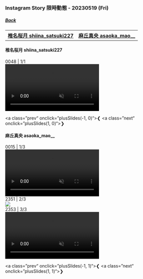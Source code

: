 ### Instagram Story 限時動態 - 20230519 (Fri)
##### [Back](../../IGstory_List.md)

<table>
<tr>
<th><a href="#shiina_satsuki227">椎名桜月 shiina_satsuki227</a></th>
<th><a href="#asaoka_mao">麻丘真央 asaoka_mao__</a></th>
</tr>
</table>

<a name="shiina_satsuki227"></a>
#### 椎名桜月 shiina_satsuki227

<div class=”slideshow-container“>
  <div class=”mySlides1“>
    <div class=”numbertext“>0048 | 1/1</div>
     <video width=”100%“ autoplay muted controls>
  <source src=”../../../../../Album/Instagram/IGstory/May2023/20230520/20230520_shiina_satsuki227_1.mp4“ type=”video/mp4“>
</video> 
  </div>

  <a class=”prev“ onclick=”plusSlides(-1, 0)“>&#10094;</a>
  <a class=”next“ onclick=”plusSlides(1, 0)“>&#10095;</a>
</div>

<a name="asaoka_mao"></a>
#### 麻丘真央 asaoka_mao__

<div class=”slideshow-container“>
  <div class=”mySlides2“>
    <div class=”numbertext“>0015 | 1/3</div>
     <video width=”100%“ autoplay muted controls>
  <source src=”../../../../../Album/Instagram/IGstory/May2023/20230520/20230520_asaoka_mao_1.mp4“ type=”video/mp4“>
</video> 
  </div>

  <div class=”mySlides2“>
          <div class=”numbertext“>2351 | 2/3</div>
    <img src=”../../../../../Album/Instagram/IGstory/May2023/20230520/20230520_asaoka_mao_2.jpg“ style=”width:100%“>
  </div>
  
  <div class=”mySlides2“>
    <div class=”numbertext“>2353 | 3/3</div>
     <video width=”100%“ autoplay muted controls>
  <source src=”../../../../../Album/Instagram/IGstory/May2023/20230520/20230520_asaoka_mao_3.mp4“ type=”video/mp4“>
</video> 
  </div>

  <a class=”prev“ onclick=”plusSlides(-1, 1)“>&#10094;</a>
  <a class=”next“ onclick=”plusSlides(1, 1)“>&#10095;</a>
</div>

<script>
let slideIndex = [1, 1];
let slideId = ["mySlides1", "mySlides2"]
showSlides(1, 0);
showSlides(1, 1);

function plusSlides(n, no) {
  showSlides(slideIndex[no] += n, no);
}

function showSlides(n, no) {
  let i;
  let x = document.getElementsByClassName(slideId[no]);
  if (n > x.length) {slideIndex[no] = 1}    
  if (n < 1) {slideIndex[no] = x.length}
  for (i = 0; i < x.length; i++) {
     x[i].style.display = "none";  
  }
  x[slideIndex[no]-1].style.display = "block";  
}
</script>